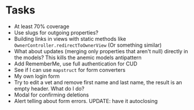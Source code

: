 # Tasks
* At least 70% coverage
* Use slugs for outgoing properties?
* Building links in views with static methods like `OwnerController.redirectToOwnerView` (Or something similar)
* What about updates (merging only properties that aren't null) directly in the models? This kills the anemic models antipattern
* Add RememberMe, use full authentication for CUD
* See if I can use `mapstruct` for form converters
* My own login form
* Try to edit a vet and remove first name and last name, the result is an empty header. What do I do?
* Modal for confirming deletions
* Alert telling about form errors. UPDATE: have it autoclosing
